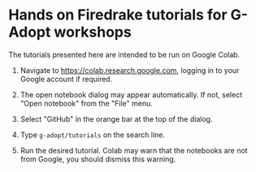 # Hands on Firedrake tutorials for G-Adopt workshops

The tutorials presented here are intended to be run on Google Colab. 

1. Navigate to https://colab.research.google.com, logging in to your Google
   account if required.

2. The open notebook dialog may appear automatically. If not, select "Open
   notebook" from the "File" menu.

3. Select "GitHub" in the orange bar at the top of the dialog. 

4. Type `g-adopt/tutorials` on the search line.

5. Run the desired tutorial. Colab may warn that the notebooks are not from
   Google, you should dismiss this warning.